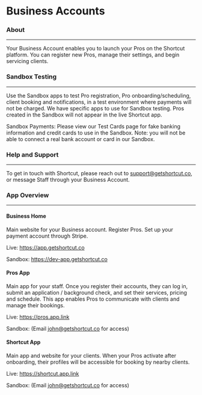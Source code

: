 # Business Accounts

### About

***

Your Business Account enables you to launch your Pros on the Shortcut platform. You can register new Pros, manage their settings, and begin servicing clients.

### Sandbox Testing

***

Use the Sandbox apps to test Pro registration, Pro onboarding/scheduling, client booking and notifications, in a test environment where payments will not be charged. We have specific apps to use for Sandbox testing. Pros created in the Sandbox will not appear in the live  Shortcut app.

Sandbox Payments: Please view our Test Cards page for fake banking information and credit cards to use in the Sandbox. Note: you will not be able to connect a real bank account or card in our Sandbox.

### Help and Support

***

To get in touch with Shortcut, please reach out to support@getshortcut.co, or message Staff through your Business Account.

### App Overview

***

#### Business Home
Main website for your Business account. Register Pros. Set up your payment account through Stripe.

Live: https://app.getshortcut.co

Sandbox: https://dev-app.getshortcut.co


#### Pros App
Main app for your staff. Once you register their accounts, they can log in, submit an application / background check, and set their services, pricing and schedule. This app enables Pros to communicate with clients and manage their bookings.

Live: https://pros.app.link

Sandbox: (Email john@getshortcut.co for access)


#### Shortcut App
Main app and website for your clients. When your Pros activate after onboarding, their profiles will be accessible for booking by nearby clients.

Live: https://shortcut.app.link

Sandbox: (Email john@getshortcut.co for access)
